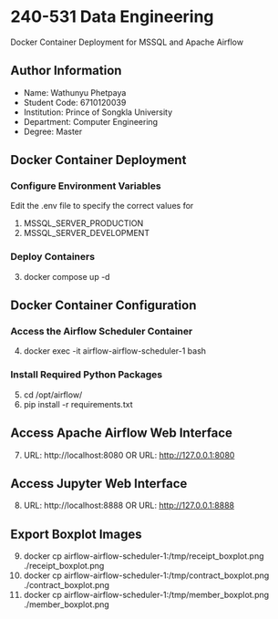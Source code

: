 # 240-531 Data Engineering
Docker Container Deployment for MSSQL and Apache Airflow
## Author Information
- Name: Wathunyu Phetpaya
- Student Code: 6710120039
- Institution: Prince of Songkla University
- Department: Computer Engineering
- Degree: Master
## Docker Container Deployment
### Configure Environment Variables
Edit the .env file to specify the correct values for
1. MSSQL_SERVER_PRODUCTION
2. MSSQL_SERVER_DEVELOPMENT
### Deploy Containers
3. docker compose up -d
## Docker Container Configuration
### Access the Airflow Scheduler Container
4. docker exec -it airflow-airflow-scheduler-1 bash
### Install Required Python Packages
5. cd /opt/airflow/
6. pip install -r requirements.txt
## Access Apache Airflow Web Interface
7. URL: http://localhost:8080 OR URL: http://127.0.0.1:8080
## Access Jupyter Web Interface
8. URL: http://localhost:8888 OR URL: http://127.0.0.1:8888
## Export Boxplot Images
9. docker cp airflow-airflow-scheduler-1:/tmp/receipt_boxplot.png ./receipt_boxplot.png
10. docker cp airflow-airflow-scheduler-1:/tmp/contract_boxplot.png ./contract_boxplot.png
11. docker cp airflow-airflow-scheduler-1:/tmp/member_boxplot.png ./member_boxplot.png
